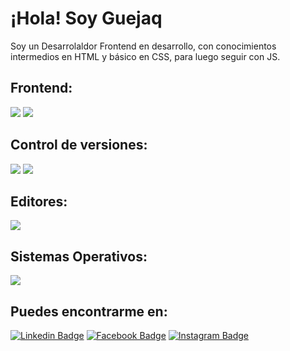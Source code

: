 # ¡Hola! Soy Guejaq

Soy un Desarrolaldor Frontend en desarrollo, con conocimientos intermedios en HTML y básico en CSS, para luego seguir con JS.

## Frontend:
<img src = "https://img.shields.io/badge/-HTML5-E34F26?style=flat&logo=html5&logoColor=white"> <img src = "https://img.shields.io/badge/-CSS3-1572B6?style=flat&logo=css3&logoColor=white"> 

## Control de versiones: 
<img src="http://img.shields.io/badge/-Git-F1502F?style=flat&logo=git&logoColor=FFFFFF"> <img src="http://img.shields.io/badge/-Github-000000?style=flat&logo=github&logoColor=FFFFFF">

## Editores:
<img src="http://img.shields.io/badge/-VS%20Code-007ACC?style=flat&logo=visual%20studio%20code&logoColor=white">

## Sistemas Operativos:
<img src="https://img.shields.io/badge/-Microsoft%20Windows-007ACC?style=flat&logo=windows&logoColor=white">

## Puedes encontrarme en:

[![Linkedin Badge](https://img.shields.io/badge/-adrianguejaq-blue?style=flat-square&logo=Linkedin&logoColor=white&link=https://www.linkedin.com/in/adrianguejaq/)](https://www.linkedin.com/in/adrianguejaq) [![Facebook Badge](https://img.shields.io/badge/-adrianguejaq-%231877F2.svg?&style=flat-square&logo=facebook&logoColor=white&link=https://www.facebook.com/adrianguejaq)](https://www.facebook.com/adrianguejaq) [![Instagram Badge](https://img.shields.io/badge/-@adrian_guejaq-e4405f?style=flat-square&labelColor=f94877&logo=instagram&logoColor=white&link=https://www.instagram.com/adrian_guejaq/)](https://www.instagram.com/adrian_guejaq/)
